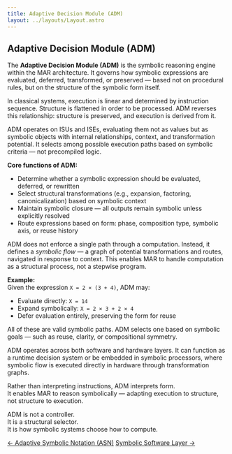 ```yaml
---
title: Adaptive Decision Module (ADM)
layout: ../layouts/Layout.astro
---
```



## Adaptive Decision Module (ADM)

The **Adaptive Decision Module (ADM)** is the symbolic reasoning engine within the MAR architecture. It governs how symbolic expressions are evaluated, deferred, transformed, or preserved — based not on procedural rules, but on the structure of the symbolic form itself.

In classical systems, execution is linear and determined by instruction sequence. Structure is flattened in order to be processed. ADM reverses this relationship: structure is preserved, and execution is derived from it.

ADM operates on ISUs and ISEs, evaluating them not as values but as symbolic objects with internal relationships, context, and transformation potential. It selects among possible execution paths based on symbolic criteria — not precompiled logic.

**Core functions of ADM:**

- Determine whether a symbolic expression should be evaluated, deferred, or rewritten  
- Select structural transformations (e.g., expansion, factoring, canonicalization) based on symbolic context  
- Maintain symbolic closure — all outputs remain symbolic unless explicitly resolved  
- Route expressions based on form: phase, composition type, symbolic axis, or reuse history

ADM does not enforce a single path through a computation. Instead, it defines a *symbolic flow* — a graph of potential transformations and routes, navigated in response to context. This enables MAR to handle computation as a structural process, not a stepwise program.

**Example:**  
Given the expression `X = 2 × (3 + 4)`, ADM may:

- Evaluate directly: `X = 14`  
- Expand symbolically: `X = 2 × 3 + 2 × 4`  
- Defer evaluation entirely, preserving the form for reuse

All of these are valid symbolic paths. ADM selects one based on symbolic goals — such as reuse, clarity, or compositional symmetry.

ADM operates across both software and hardware layers. It can function as a runtime decision system or be embedded in symbolic processors, where symbolic flow is executed directly in hardware through transformation graphs.

Rather than interpreting instructions, ADM interprets form.  
It enables MAR to reason symbolically — adapting execution to structure, not structure to execution.

ADM is not a controller.  
It is a structural selector.  
It is how symbolic systems choose how to compute.


<div class="hidden sm:flex justify-between mt-12">
  <a href="/asn" class="link-nav-soft">← Adaptive Symbolic Notation (ASN)</a>
  <a href="/software-layer" class="link-nav-soft">Symbolic Software Layer →</a>
</div>
